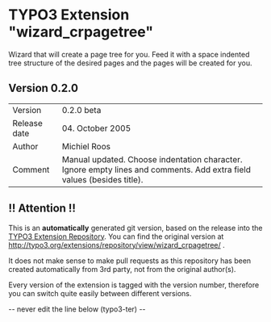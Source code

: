 # TYPO3 Extension "wizard_crpagetree"
Wizard that will create a page tree for you. Feed it with a space indented tree structure of the desired pages and the pages will be created for you.

## Version 0.2.0




<table>
	<tr><td>Version</td><td>0.2.0 beta</td></tr>
	<tr><td>Release date</td><td>04. October 2005</td></tr>
	<tr><td>Author</td><td>Michiel Roos</td></tr>
	<tr><td>Comment</td><td>Manual updated.
Choose indentation character.
Ignore empty lines and comments.
Add extra field values (besides title).</td></tr>
</table>

## !! Attention !!
This is an **automatically** generated git version, based on the release into the [TYPO3 Extension Repository](http://www.typo3.org/extensions/).
You can find the original version at http://typo3.org/extensions/repository/view/wizard_crpagetree/ .

It does not make sense to make pull requests as this repository has been created automatically from 3rd party, not from the original author(s).

Every version of the extension is tagged with the version number, therefore you can switch quite easily between different versions.


-- never edit the line below (typo3-ter) --